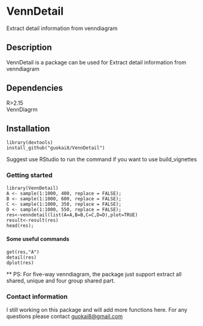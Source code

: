 # VennDetail

Extract detail information from venndiagram

## Description

VennDetail is a package can be used for Extract detail information from venndiagram

## Dependencies

R>2.15  
VennDiagrm

## Installation
``` 
library(devtools)    
install_github("guokai8/VennDetail")
``` 
Suggest use RStudio to run the command if you want to use build_vignettes
### Getting started
```  
library(VennDetail)
A <- sample(1:1000, 400, replace = FALSE);
B <- sample(1:1000, 600, replace = FALSE);
C <- sample(1:1000, 350, replace = FALSE);
D <- sample(1:1000, 550, replace = FALSE);
res<-venndetail(list(A=A,B=B,C=C,D=D),plot=TRUE)
result<-result(res)
head(res);
```  
#### Some useful commands
```  
get(res,"A")
detail(res)
dplot(res)

``` 
** PS: For five-way venndiagram, the package just support extract all shared, unique and four group shared part.
### Contact information

I still working on this package and will add more functions here. 
For any questions please contact guokai8@gmail.com
